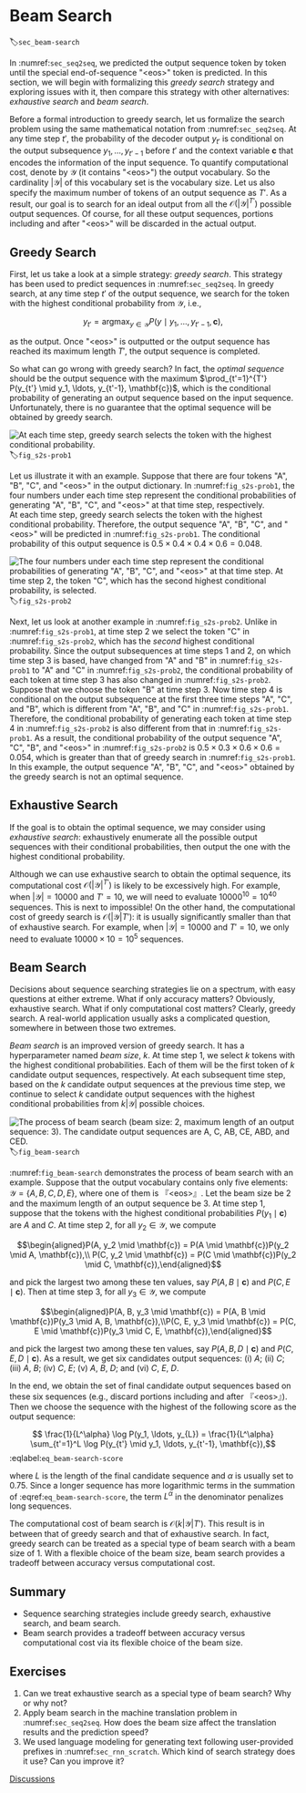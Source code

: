 # Beam Search
:label:`sec_beam-search`

In :numref:`sec_seq2seq`,
we predicted the output sequence token by token
until the special end-of-sequence "&lt;eos&gt;" token
is predicted.
In this section,
we will begin with formalizing this *greedy search* strategy
and exploring issues with it,
then compare this strategy with other alternatives:
*exhaustive search* and *beam search*.

Before a formal introduction to greedy search,
let us formalize the search problem
using
the same mathematical notation from :numref:`sec_seq2seq`.
At any time step $t'$, 
the probability of the decoder output $y_{t'}$ 
is conditional 
on the output subsequence
$y_1, \ldots, y_{t'-1}$ before $t'$ and 
the context variable $\mathbf{c}$ that
encodes the information of the input sequence.
To quantify computational cost,
denote by 
$\mathcal{Y}$ (it contains "&lt;eos&gt;")
the output vocabulary.
So the cardinality $\left|\mathcal{Y}\right|$ of this vocabulary set
is the vocabulary size.
Let us also specify the maximum number of tokens
of an output sequence as $T'$.
As a result,
our goal is to search for an ideal output
from all the 
$\mathcal{O}(\left|\mathcal{Y}\right|^{T'})$
possible output sequences.
Of course, 
for all these output sequences,
portions including and after "&lt;eos&gt;" will be discarded
in the actual output.

## Greedy Search

First, let us take a look at 
a simple strategy: *greedy search*.
This strategy has been used to predict sequences in :numref:`sec_seq2seq`.
In greedy search,
at any time step $t'$ of the output sequence, 
we search for the token 
with the highest conditional probability from $\mathcal{Y}$, i.e., 

$$y_{t'} = \operatorname*{argmax}_{y \in \mathcal{Y}} P(y \mid y_1, \ldots, y_{t'-1}, \mathbf{c}),$$

as the output. 
Once "&lt;eos&gt;" is outputted or the output sequence has reached its maximum length $T'$, the output sequence is completed.

So what can go wrong with greedy search?
In fact,
the *optimal sequence*
should be the output sequence
with the maximum 
$\prod_{t'=1}^{T'} P(y_{t'} \mid y_1, \ldots, y_{t'-1}, \mathbf{c})$,
which is
the conditional probability of generating an output sequence based on the input sequence.
Unfortunately, there is no guarantee
that the optimal sequence will be obtained
by greedy search.

![At each time step, greedy search selects the token with the highest conditional probability.](../img/s2s-prob1.svg)
:label:`fig_s2s-prob1`

Let us illustrate it with an example.
Suppose that there are four tokens 
"A", "B", "C", and "&lt;eos&gt;" in the output dictionary.
In :numref:`fig_s2s-prob1`,
the four numbers under each time step represent the conditional probabilities of generating "A", "B", "C", and "&lt;eos&gt;" at that time step, respectively.  
At each time step, 
greedy search selects the token with the highest conditional probability. 
Therefore, the output sequence "A", "B", "C", and "&lt;eos&gt;" will be predicted 
in :numref:`fig_s2s-prob1`. 
The conditional probability of this output sequence is $0.5\times0.4\times0.4\times0.6 = 0.048$.

![The four numbers under each time step represent the conditional probabilities of generating "A", "B", "C", and "&lt;eos&gt;" at that time step.  At time step 2, the token "C", which has the second highest conditional probability, is selected.](../img/s2s-prob2.svg)
:label:`fig_s2s-prob2`


Next, let us look at another example 
in :numref:`fig_s2s-prob2`. 
Unlike in :numref:`fig_s2s-prob1`, 
at time step 2
we select the token "C"
in :numref:`fig_s2s-prob2`, 
which has the *second* highest conditional probability.
Since the output subsequences at time steps 1 and 2, 
on which time step 3 is based, 
have changed from "A" and "B" in :numref:`fig_s2s-prob1` to "A" and "C" in :numref:`fig_s2s-prob2`, 
the conditional probability of each token 
at time step 3 has also changed in :numref:`fig_s2s-prob2`. 
Suppose that we choose the token "B" at time step 3. 
Now time step 4 is conditional on
the output subsequence at the first three time steps
"A", "C", and "B", 
which is different from "A", "B", and "C" in :numref:`fig_s2s-prob1`. 
Therefore, the conditional probability of generating each token at time step 4 in :numref:`fig_s2s-prob2` is also different from that in :numref:`fig_s2s-prob1`. 
As a result, 
the conditional probability of the output sequence "A", "C", "B", and "&lt;eos&gt;" 
in :numref:`fig_s2s-prob2`
is $0.5\times0.3 \times0.6\times0.6=0.054$, 
which is greater than that of greedy search in :numref:`fig_s2s-prob1`. 
In this example, 
the output sequence "A", "B", "C", and "&lt;eos&gt;" obtained by the greedy search is not an optimal sequence.

## Exhaustive Search

If the goal is to obtain the optimal sequence, we may consider using *exhaustive search*: 
exhaustively enumerate all the possible output sequences with their conditional probabilities,
then output the one 
with the highest conditional probability.

Although we can use exhaustive search to obtain the optimal sequence, 
its computational cost $\mathcal{O}(\left|\mathcal{Y}\right|^{T'})$ is likely to be excessively high. 
For example, when $|\mathcal{Y}|=10000$ and $T'=10$, we will need to evaluate $10000^{10} = 10^{40}$ sequences. This is next to impossible!
On the other hand,
the computational cost of greedy search is 
$\mathcal{O}(\left|\mathcal{Y}\right|T')$: 
it is usually significantly smaller than
that of exhaustive search. For example, when $|\mathcal{Y}|=10000$ and $T'=10$, we only need to evaluate $10000\times10=10^5$ sequences.


## Beam Search

Decisions about sequence searching strategies
lie on a spectrum,
with easy questions at either extreme.
What if only accuracy matters?
Obviously, exhaustive search.
What if only computational cost matters?
Clearly, greedy search.
A real-world application usually asks
a complicated question,
somewhere in between those two extremes.

*Beam search* is an improved version of greedy search. It has a hyperparameter named *beam size*, $k$. 
At time step 1, 
we select $k$ tokens with the highest conditional probabilities.
Each of them will be the first token of 
$k$ candidate output sequences, respectively.
At each subsequent time step, 
based on the $k$ candidate output sequences
at the previous time step,
we continue to select $k$ candidate output sequences 
with the highest conditional probabilities 
from $k\left|\mathcal{Y}\right|$ possible choices.

![The process of beam search (beam size: 2, maximum length of an output sequence: 3). The candidate output sequences are $A$, $C$, $AB$, $CE$, $ABD$, and $CED$.](../img/beam-search.svg)
:label:`fig_beam-search`


:numref:`fig_beam-search` demonstrates the 
process of beam search with an example. 
Suppose that the output vocabulary
contains only five elements: 
$\mathcal{Y} = \{A, B, C, D, E\}$, 
where one of them is 『&lt;eos&gt;』. 
Let the beam size be 2 and 
the maximum length of an output sequence be 3. 
At time step 1, 
suppose that the tokens with the highest conditional probabilities $P(y_1 \mid \mathbf{c})$ are $A$ and $C$. At time step 2, for all $y_2 \in \mathcal{Y},$ we compute 

$$\begin{aligned}P(A, y_2 \mid \mathbf{c}) = P(A \mid \mathbf{c})P(y_2 \mid A, \mathbf{c}),\\ P(C, y_2 \mid \mathbf{c}) = P(C \mid \mathbf{c})P(y_2 \mid C, \mathbf{c}),\end{aligned}$$  

and pick the largest two among these ten values, say
$P(A, B \mid \mathbf{c})$ and $P(C, E \mid \mathbf{c})$.
Then at time step 3, for all $y_3 \in \mathcal{Y}$, we compute 

$$\begin{aligned}P(A, B, y_3 \mid \mathbf{c}) = P(A, B \mid \mathbf{c})P(y_3 \mid A, B, \mathbf{c}),\\P(C, E, y_3 \mid \mathbf{c}) = P(C, E \mid \mathbf{c})P(y_3 \mid C, E, \mathbf{c}),\end{aligned}$$ 

and pick the largest two among these ten values, say 
$P(A, B, D \mid \mathbf{c})$   and  $P(C, E, D \mid  \mathbf{c}).$
As a result, we get six candidates output sequences: (i) $A$; (ii) $C$; (iii) $A$, $B$; (iv) $C$, $E$; (v) $A$, $B$, $D$; and (vi) $C$, $E$, $D$. 


In the end, we obtain the set of final candidate output sequences based on these six sequences (e.g., discard portions including and after 『&lt;eos&gt;』).
Then
we choose the sequence with the highest of the following score as the output sequence:

$$ \frac{1}{L^\alpha} \log P(y_1, \ldots, y_{L}) = \frac{1}{L^\alpha} \sum_{t'=1}^L \log P(y_{t'} \mid y_1, \ldots, y_{t'-1}, \mathbf{c}),$$
:eqlabel:`eq_beam-search-score`

where $L$ is the length of the final candidate sequence and $\alpha$ is usually set to 0.75. 
Since a longer sequence has more logarithmic terms in the summation of :eqref:`eq_beam-search-score`,
the term $L^\alpha$ in the denominator penalizes
long sequences.

The computational cost of beam search is $\mathcal{O}(k\left|\mathcal{Y}\right|T')$. 
This result is in between that of greedy search and that of exhaustive search. In fact, greedy search can be treated as a special type of beam search with 
a beam size of 1. 
With a flexible choice of the beam size,
beam search provides a tradeoff between
accuracy versus computational cost.



## Summary

* Sequence searching strategies include greedy search, exhaustive search, and beam search.
* Beam search provides a tradeoff between accuracy versus computational cost via its flexible choice of the beam size.


## Exercises

1. Can we treat exhaustive search as a special type of beam search? Why or why not?
1. Apply beam search in the machine translation problem in :numref:`sec_seq2seq`. How does the beam size affect the translation results and the prediction speed?
1. We used language modeling for generating text following  user-provided prefixes in :numref:`sec_rnn_scratch`. Which kind of search strategy does it use? Can you improve it?

[Discussions](https://discuss.d2l.ai/t/338)
